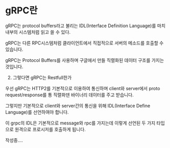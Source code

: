 # gRPC란

gRPC는 protocol buffers라고 불리는 IDL(Interface Definition Language)를 마치 내부의 시스템처럼 읽고 쓸 수 있다.

gRPC는 다른 RPC시스템처럼 클라이언트에서 직접적으로 서버의 메소드를 호출할 수 있습니다.

gRPC는 Protocol Buffers를 사용하며 구글에서 만들 직렬화된 데이터 구조를 가지는 것입니다.

>

2. 그렇다면 gRPC는 Restfull한가

우선 gRPC는 HTTP2를 기본적으로 이용하여 통신하며 client와 server에서 proto request/response를 통 직렬화덴 바이너리 데이터를 주고 받습니다.

그렇지만 기본적으로 client와 server간의 통신을 위해 IDL(Interface Define Language)를 선언하여야 합니다.

이 grpc의 IDL은 기본적으로 message와 rpc를 가지는데 이렇게 선언된 두 가지 타입으로 원격으로 프로시저를 호출하게 됩니다.

작성중....
